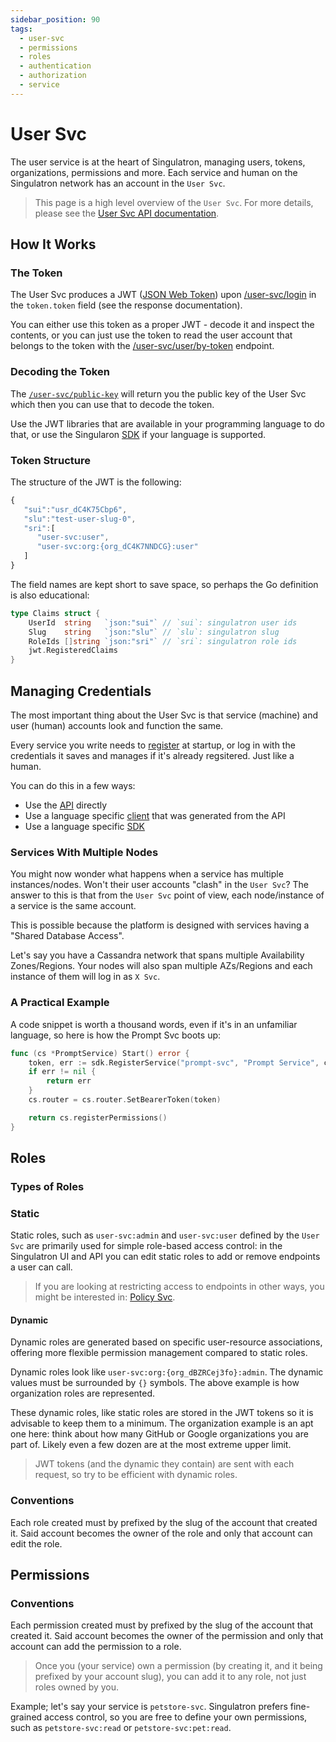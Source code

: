 ```yaml
---
sidebar_position: 90
tags:
  - user-svc
  - permissions
  - roles
  - authentication
  - authorization
  - service
---
```


# User Svc

The user service is at the heart of Singulatron, managing users, tokens, organizations, permissions and more. Each service and human on the Singulatron network has an account in the `User Svc`.

> This page is a high level overview of the `User Svc`. For more details, please see the [User Svc API documentation](/docs/superplatform/login).

## How It Works

### The Token

The User Svc produces a JWT ([JSON Web Token](https://en.wikipedia.org/wiki/JSON_Web_Token)) upon [/user-svc/login](/docs/superplatform/login) in the `token.token` field (see the response documentation).

You can either use this token as a proper JWT - decode it and inspect the contents, or you can just use the token to read the user account that belongs to the token with the [/user-svc/user/by-token](/docs/superplatform/read-user-by-token) endpoint.

### Decoding the Token

The [`/user-svc/public-key`](/docs/superplatform/get-public-key) will return you the public key of the User Svc which then you can use that to decode the token.

Use the JWT libraries that are available in your programming language to do that, or use the Singularon [SDK](https://github.com/singulatron/singulatron/tree/main/sdk) if your language is supported.

### Token Structure

The structure of the JWT is the following:

```js
{
   "sui":"usr_dC4K75Cbp6",
   "slu":"test-user-slug-0",
   "sri":[
      "user-svc:user",
      "user-svc:org:{org_dC4K7NNDCG}:user"
   ]
}
```

The field names are kept short to save space, so perhaps the Go definition is also educational:

```go
type Claims struct {
	UserId  string   `json:"sui"` // `sui`: singulatron user ids
	Slug    string   `json:"slu"` // `slu`: singulatron slug
	RoleIds []string `json:"sri"` // `sri`: singulatron role ids
	jwt.RegisteredClaims
}
```

## Managing Credentials

The most important thing about the User Svc is that service (machine) and user (human) accounts look and function the same.

Every service you write needs to [register](/docs/superplatform/register) at startup, or log in with the credentials it saves and manages if it's already regsitered. Just like a human.

You can do this in a few ways:

- Use the [API](/docs/superplatform/register) directly
- Use a language specific [client](https://github.com/singulatron/singulatron/tree/main/clients) that was generated from the API
- Use a language specific [SDK](https://github.com/singulatron/singulatron/tree/main/localtron/sdk)

### Services With Multiple Nodes

You might now wonder what happens when a service has multiple instances/nodes. Won't their user accounts "clash" in the `User Svc`? The answer to this is that from the `User Svc` point of view, each node/instance of a service is the same account.

This is possible because the platform is designed with services having a "Shared Database Access".

Let's say you have a Cassandra network that spans multiple Availability Zones/Regions. Your nodes will also span multiple AZs/Regions and each instance of them will log in as `X Svc`.

### A Practical Example

A code snippet is worth a thousand words, even if it's in an unfamiliar language, so here is how the Prompt Svc boots up:

```go
func (cs *PromptService) Start() error {
	token, err := sdk.RegisterService("prompt-svc", "Prompt Service", cs.router, cs.credentialStore)
	if err != nil {
		return err
	}
	cs.router = cs.router.SetBearerToken(token)

	return cs.registerPermissions()
}
```

## Roles

### Types of Roles

### Static

Static roles, such as `user-svc:admin` and `user-svc:user` defined by the `User Svc` are primarily used for simple role-based access control: in the Singulatron UI and API you can edit static roles to add or remove endpoints a user can call.

> If you are looking at restricting access to endpoints in other ways, you might be interested in: [Policy Svc](/docs/services/policy-svc).

#### Dynamic

Dynamic roles are generated based on specific user-resource associations, offering more flexible permission management compared to static roles.

Dynamic roles look like `user-svc:org:{org_dBZRCej3fo}:admin`. The dynamic values must be surrounded by `{}` symbols. The above example is how organization roles are represented.

These dynamic roles, like static roles are stored in the JWT tokens so it is advisable to keep them to a minimum. The organization example is an apt one here: think about how many GitHub or Google organizations you are part of. Likely even a few dozen are at the most extreme upper limit.

> JWT tokens (and the dynamic they contain) are sent with each request, so try to be efficient with dynamic roles.

### Conventions

Each role created must by prefixed by the slug of the account that created it. Said account becomes the owner of the role and only that account can edit the role.

## Permissions

### Conventions

Each permission created must by prefixed by the slug of the account that created it. Said account becomes the owner of the permission and only that account can add the permission to a role.

> Once you (your service) own a permission (by creating it, and it being prefixed by your account slug), you can add it to any role, not just roles owned by you.

Example; let's say your service is `petstore-svc`. Singulatron prefers fine-grained access control, so you are free to define your own permissions, such as `petstore-svc:read` or `petstore-svc:pet:read`.
